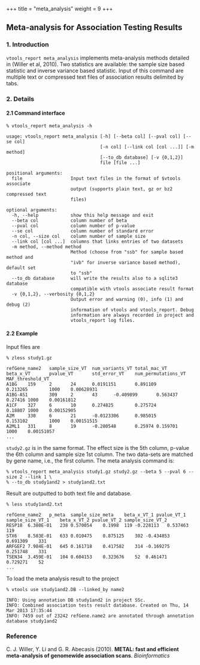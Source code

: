 
+++
title = "meta_analysis"
weight = 9
+++



## Meta-analysis for Association Testing Results 



### 1. Introduction

`vtools_report meta_analysis` implements meta-analysis methods detailed in (Willer et al, 2010). Two statistics are available: the sample size based statistic and inverse variance based statistic. Input of this command are multiple text or compressed text files of association results delimited by tabs. 



### 2. Details

#### 2.1 Command interface

    % vtools_report meta_analysis -h

    usage: vtools_report meta_analysis [-h] [--beta col] [--pval col] [--se col]
                                       [-n col] [--link col [col ...]] [-m method]
                                       [--to_db database] [-v {0,1,2}]
                                       file [file ...]
    
    positional arguments:
      file                  Input text files in the format of $vtools associate
                            output (supports plain text, gz or bz2 compressed text
                            files)
    
    optional arguments:
      -h, --help            show this help message and exit
      --beta col            column number of beta
      --pval col            column number of p-value
      --se col              column number of standard error
      -n col, --size col    column number of sample size
      --link col [col ...]  columns that links entries of two datasets
      -m method, --method method
                            Method (choose from "ssb" for sample based method and
                            "ivb" for inverse variance based method), default set
                            to "ssb"
      --to_db database      will write the results also to a sqlite3 database
                            compatible with vtools associate result format
      -v {0,1,2}, --verbosity {0,1,2}
                            Output error and warning (0), info (1) and debug (2)
                            information of vtools and vtools_report. Debug
                            information are always recorded in project and
                            vtools_report log files.
    



#### 2.2 Example

Input files are 



    % zless study1.gz

    refGene_name2   sample_size_VT  num_variants_VT total_mac_VT    beta_x_VT       pvalue_VT       std_error_VT    num_permutations_VT     MAF_threshold_VT
    A1BG    159     2       24      0.0191151       0.891109        0.213265        1000    0.00628931
    A1BG-AS1        309     2       43      -0.409899       0.563437        0.27416 1000    0.00161812
    A1CF    327     6       10      0.274825        0.275724        0.18807 1000    0.00152905
    A2M     330     6       21      -0.0123306      0.985015        0.153102        1000    0.00151515
    A2ML1   331     8       19      -0.280548       0.25974 0.159701        1000    0.00151057
    ...
    

`study2.gz` is in the same format. The effect size is the 5th column, p-value the 6th column and sample size 1st column. The two data-sets are matched by gene name, i.e., the first column. The meta analysis command is: 



    % vtools_report meta_analysis study1.gz study2.gz --beta 5 --pval 6 --size 2 --link 1 \
    % --to_db study1and2 > study1and2.txt
    

Result are outputted to both text file and database. 



    % less study1and2.txt
    
    refGene_name2	p_meta	sample_size_meta	beta_x_VT_1	pvalue_VT_1	sample_size_VT_1	beta_x_VT_2	pvalue_VT_2	sample_size_VT_2
    RESP18	6.380E-01	238	0.570054	0.1998	119	-0.228113	0.537463	119
    STX6	8.583E-01	633	0.010475	0.875125	302	-0.434853	0.691309	331
    ARFGEF2	7.984E-01	645	0.161718	0.417582	314	-0.169275	0.251748	331
    TSEN34	3.459E-01	104	0.604153	0.323676	52	0.461471	0.729271	52
    ...
    

To load the meta analysis result to the project 



    % vtools use study1and2.DB --linked_by name2

    INFO: Using annotation DB study1and2 in project SSc.
    INFO: Combined association tests result database. Created on Thu, 14 Mar 2013 17:35:44
    INFO: 7459 out of 23242 refGene.name2 are annotated through annotation database study1and2
    
### Reference

C. J. Willer, Y. Li and G. R. Abecasis (2010). **METAL: fast and efficient meta-analysis of genomewide association scans**. *Bioinformatics*